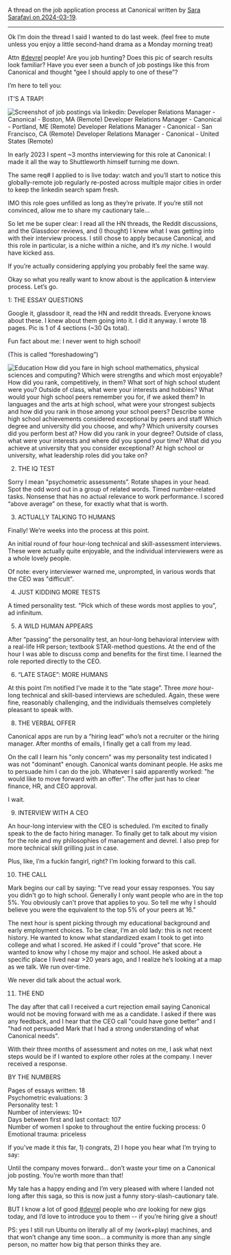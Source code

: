 A thread on the job application process at Canonical written by [Sara Sarafavi on 2024-03-19](https://hachyderm.io/@sara/112117125241735836).

---

Ok I’m doin the thread I said I wanted to do last week. (feel free to mute unless you enjoy a little second-hand drama as a Monday morning treat)

Attn [#devrel](https://hachyderm.io/tags/devrel) people! Are you job hunting? Does this pic of search results look familiar? Have you ever seen a bunch of job postings like this from Canonical and thought “gee I should apply to one of these”?

I’m here to tell you:

IT’S A TRAP!

![Screenshot of job postings via linkedin: Developer Relations Manager - Canonical - Boston, MA (Remote) Developer Relations Manager - Canonical - Portland, ME (Remote) Developer Relations Manager - Canonical - San Francisco, CA (Remote) Developer Relations Manager - Canonical - United States (Remote)](https://media.hachyderm.io/media_attachments/files/112/117/111/897/723/852/original/aaabb0d608fe3538.png)

In early 2023 I spent ~3 months interviewing for this role at Canonical: I made it all the way to Shuttleworth himself turning me down.

The same req# I applied to is live today: watch and you’ll start to notice this globally-remote job regularly re-posted across multiple major cities in order to keep the linkedin search spam fresh.

IMO this role goes unfilled as long as they’re private. If you’re still not convinced, allow me to share my cautionary tale…

So let me be super clear: I read all the HN threads, the Reddit discussions, and the Glassdoor reviews, and (I thought) I knew what I was getting into with their interview process. I still chose to apply because Canonical, and this role in particular, is a niche within a niche, and it’s *my* niche. I would have kicked ass.

If you’re actually considering applying you probably feel the same way.

Okay so what you really want to know about is the application & interview process. Let’s go.

1: THE ESSAY QUESTIONS

Google it, glassdoor it, read the HN and reddit threads. Everyone knows about these. I knew about them going into it. I did it anyway. I wrote 18 pages. Pic is 1 of 4 sections (~30 Qs total).

Fun fact about me: I never went to high school!

(This is called “foreshadowing”)


![Education How did you fare in high school mathematics, physical sciences and computing? Which were strengths and which most enjoyable? How did you rank, competitively, in them? What sort of high school student were you? Outside of class, what were your interests and hobbies?  What would your high school peers remember you for, if we asked them? In languages and the arts at high school, what were your strongest subjects and how did you rank in those among your school peers? Describe some high school achievements considered exceptional by peers and staff Which degree and university did you choose, and why? Which university courses did you perform best at? How did you rank in your degree? Outside of class, what were your interests and where did you spend your time? What did you achieve at university that you consider exceptional? At high school or university, what leadership roles did you take on?](https://media.hachyderm.io/media_attachments/files/112/117/136/343/531/001/original/c90996b44b477179.png)

2. THE IQ TEST

Sorry I mean "psychometric assessments”. Rotate shapes in your head. Spot the odd word out in a group of related words. Timed number-related tasks. Nonsense that has no actual relevance to work performance. I scored “above average” on these, for exactly what that is worth.

3. ACTUALLY TALKING TO HUMANS

Finally! We’re weeks into the process at this point.

An initial round of four hour-long technical and skill-assessment interviews. These were actually quite enjoyable, and the individual interviewers were as a whole lovely people.

Of note: every interviewer warned me, unprompted, in various words that the CEO was "difficult".

4. JUST KIDDING MORE TESTS

A timed personality test. "Pick which of these words most applies to you", ad infinitum.

5. A WILD HUMAN APPEARS

After “passing” the personality test, an hour-long behavioral interview with a real-life HR person; textbook STAR-method questions. At the end of the hour I was able to discuss comp and benefits for the first time. I learned the role reported directly to the CEO.

6. “LATE STAGE”: MORE HUMANS

At this point I’m notified I’ve made it to the “late stage”. Three *more* hour-long technical and skill-based interviews are scheduled. Again, these were fine, reasonably challenging, and the individuals themselves completely pleasant to speak with.

8. THE VERBAL OFFER

Canonical apps are run by a “hiring lead” who’s not a recruiter or the hiring manager. After months of emails, I finally get a call from my lead.  
  
On the call I learn his "only concern" was my personality test indicated I was not "dominant" enough. Canonical wants dominant people. He asks me to persuade him I can do the job. Whatever I said apparently worked: "he would like to move forward with an offer". The offer just has to clear finance, HR, and CEO approval.

I wait.

9. INTERVIEW WITH A CEO

An hour-long interview with the CEO is scheduled. I’m excited to finally speak to the de facto hiring manager. To finally get to talk about my vision for the role and my philosophies of management and devrel. I also prep for more technical skill grilling just in case.

Plus, like, I’m a fuckin fangirl, right? I’m looking forward to this call.

10. THE CALL

Mark begins our call by saying: "I've read your essay responses. You say you didn't go to high school. Generally I only want people who are in the top 5%. You obviously can't prove that applies to you. So tell me why I should believe you were the equivalent to the top 5% of your peers at 16."

The next hour is spent picking through my educational background and early employment choices. To be clear, I’m an old lady: this is not recent history. He wanted to know what standardized exam I took to get into college and what I scored. He asked if I could "prove" that score. He wanted to know why I chose my major and school. He asked about a specific place I lived near >20 years ago, and I realize he’s looking at a map as we talk. We run over-time.

We never did talk about the actual work.

11. THE END

The day after that call I received a curt rejection email saying Canonical would not be moving forward with me as a candidate. I asked if there was any feedback, and I hear that the CEO call "could have gone better" and I "had not persuaded Mark that I had a strong understanding of what Canonical needs".

With their three months of assessment and notes on me, I ask what next steps would be if I wanted to explore other roles at the company. I never received a response.

BY THE NUMBERS

Pages of essays written: 18  
Psychometric evaluations: 3  
Personality test: 1  
Number of interviews: 10+  
Days between first and last contact: 107  
Number of women I spoke to throughout the entire fucking process: 0  
Emotional trauma: priceless

If you’ve made it this far, 1) congrats, 2) I hope you hear what I’m trying to say:

Until the company moves forward… don’t waste your time on a Canonical job posting. You’re worth more than that!

My tale has a happy ending and I’m very pleased with where I landed not long after this saga, so this is now just a funny story-slash-cautionary tale.

BUT I know a lot of good [#devrel](https://hachyderm.io/tags/devrel) people who *are* looking for new gigs today, and I’d love to introduce you to them -- if you’re hiring give a shout!

PS: yes I still run Ubuntu on literally all of my (work+play) machines, and that won’t change any time soon… a community is more than any single person, no matter how big that person thinks they are.
